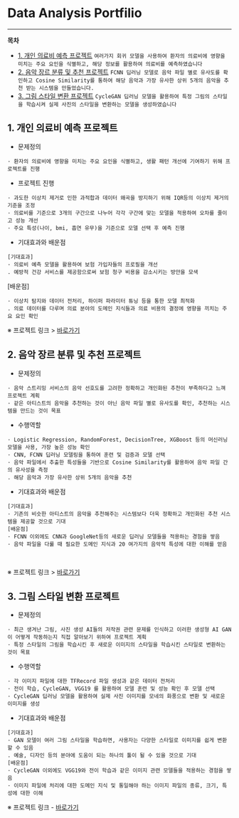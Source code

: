 # Data Analysis Portfilio
----
**목차**
>
* [1. 개인 의료비 예측 프로젝트](#1-개인-의료비-예측-프로젝트)
```여러가지 회귀 모델을 사용하여 환자의 의료비에 영향을 미치는 주요 요인을 식별하고, 해당 정보를 활용하여 의료비를 예측하였습니다```
* [2. 음악 장르 분류 및 추천 프로젝트](#2-음악-장르-분류-및-추천-프로젝트)
```FCNN 딥러닝 모델로 음악 파일 별로 유사도를 확인하고 Cosine Similarity를 통하여 해당 음악과 가장 유사한 상위 5개의 음악을 추천 받는 시스템을 만들었습니다.```  
* [3. 그림 스타일 변환 프로젝트](#3-그림-스타일-변환-프로젝트)
```CycleGAN 딥러닝 모델을 활용하여 특정 그림의 스타일을 학습시켜 실제 사진의 스타일을 변환하는 모델을 생성하였습니다 ```

## 1. 개인 의료비 예측 프로젝트

* 문제정의  
```
· 환자의 의료비에 영향을 미치는 주요 요인을 식별하고, 생활 패턴 개선에 기여하기 위해 프로젝트를 진행
```  
* 프로젝트 진행  
```
· 과도한 이상치 제거로 인한 과적합과 데이터 왜곡을 방지하기 위해 IQR등의 이상치 제거의 기준을 조정
· 의료비를 기준으로 3개의 구간으로 나누어 각각 구간에 맞는 모델을 적용하여 오차를 줄이고 성능 개선
· 주요 특성(나이, bmi, 흡연 유무)을 기준으로 모델 선택 후 예측 진행
```
* 기대효과와 배운점
```
[기대효과]
· 의료비 예측 모델을 활용하여 보험 가입자들의 프로필을 개선
. 예방적 건강 서비스를 제공함으로써 보험 청구 비용을 감소시키는 방안을 모색
```
[배운점]
```
· 이상치 탐지와 데이터 전처리, 하이퍼 파라미터 튜닝 등을 통한 모델 최적화
. 의료 데이터를 다루며 의료 분야의 도메인 지식들과 의료 비용의 결정에 영향을 끼치는 주요 요인 확인
```

※ 프로젝트 링크 > [바로가기](https://github.com/DAjihwanPark/portfolio/tree/main/프로젝트A)  
 

## 2. 음악 장르 분류 및 추천 프로젝트

* 문제정의  
```
· 음악 스트리밍 서비스의 음악 선호도를 고려한 정확하고 개인화된 추천이 부족하다고 느껴 프로젝트 계획
· 같은 아티스트의 음악을 추천하는 것이 아닌 음악 파일 별로 유사도를 확인, 추천하는 시스템을 만드는 것이 목표
```  
* 수행역할  
```
· Logistic Regression, RandomForest, DecisionTree, XGBoost 등의 머신러닝 모델을 사용, 가장 높은 성능 확인
· CNN, FCNN 딥러닝 모델링을 통하여 훈련 및 검증과 모델 선택
· 음악 파일에서 추출한 특성들을 기반으로 Cosine Similarity를 활용하여 음악 파일 간의 유사성을 측정
. 해당 음악과 가장 유사한 상위 5개의 음악을 추천
```  
* 기대효과와 배운점
```
[기대효과]
· 기존의 비슷한 아티스트의 음악을 추천해주는 시스템보다 더욱 정확하고 개인화된 추천 시스템을 제공할 것으로 기대
[배운점]
· FCNN 이외에도 CNN과 GoogleNet등의 새로운 딥러닝 모델들을 적용하는 경험을 쌓음
· 음악 파일을 다룰 때 필요한 도메인 지식과 20 여가지의 음악적 특성에 대한 이해를 얻음
```
<br>

※ 프로젝트 링크 > [바로가기](https://github.com/DAjihwanPark/portfolio/tree/main/프로젝트B)  

## 3. 그림 스타일 변환 프로젝트

* 문제정의  
```
· 최근 생겨난 그림, 사진 생성 AI들의 저작권 관련 문제를 인식하고 이러한 생성형 AI GAN이 어떻게 작동하는지 직접 알아보기 위하여 프로젝트 계획
· 특정 스타일의 그림을 학습시킨 후 새로운 이미지의 스타일을 학습시킨 스타일로 변환하는 것이 목표
```  
* 수행역할  
```
· 각 이미지 파일에 대한 TFRecord 파일 생성과 같은 데이터 전처리
· 전이 학습, CycleGAN, VGG19 를 활용하여 모델 훈련 및 성능 확인 후 모델 선택
· CycleGAN 딥러닝 모델을 활용하여 실제 사진 이미지를 모네의 화풍으로 변환 및 새로운 이미지를 생성
```  
* 기대효과와 배운점
```
[기대효과]
· GAN 모델이 여러 그림 스타일을 학습하면, 사용자는 다양한 스타일로 이미지를 쉽게 변환할 수 있음
. 예술, 디자인 등의 분야에 도움이 되는 하나의 툴이 될 수 있을 것으로 기대
[배운점]
· CycleGAN 이외에도 VGG19와 전이 학습과 같은 이미지 관련 모델들을 적용하는 경험을 쌓음
· 이미지 파일에 처리에 대한 도메인 지식 및 통일해야 하는 이미지 파일의 종류, 크기, 특성에 대한 이해
```

※ 프로젝트 링크 - [바로가기](https://github.com/DAjihwanPark/portfolio/tree/main/프로젝트A)

